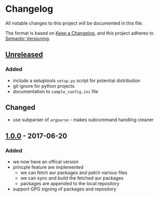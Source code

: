 # Changelog
All notable changes to this project will be documented in this file.

The format is based on [Keep a Changelog](https://keepachangelog.com/en/1.0.0/),
and this project adheres to [Semantic Versioning](https://semver.org/spec/v2.0.0.html).

## [Unreleased]
### Added
- include a setuptools `setup.py` script for potential distribution
- git ignore for python projects
- documentation to `sample_config.ini` file

## Changed
- use subparser of `argparse` - makes subcommand handling cleaner

## [1.0.0] - 2017-06-20
### Added
- we now have an offical version
- princple feature are implemented
  - we can fetch aur packages and patch various files
  - we can sync and build the fetched aur packages
  - packages are appended to the local repository
- support GPG signing of packages and repository

[Unreleased]: https://github.com/hv15/saur/compare/v1.0.0...HEAD
[1.0.0]: https://github.com/hv15/saur/releases/v1.0.0

